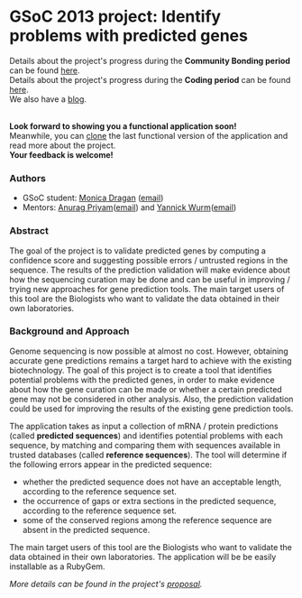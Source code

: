 GSoC 2013 project: Identify problems with predicted genes
===============

Details about the project's progress during the **Community Bonding period** can be found [here](https://github.com/monicadragan/gene_prediction/wiki/Community-Bonding).<br>
Details about the project's progress during the **Coding period** can be found [here](https://github.com/monicadragan/gene_prediction/wiki/Project-Diary).<br>
We also have a [blog](http://gene-prediction.blogspot.ro/).
<br><br>

**Look forward to showing you a functional application soon!**<br>
Meanwhile, you can [clone](https://github.com/monicadragan/gene_prediction) the last functional version of the application and read more about the project. <br>
**Your feedback is welcome!**

### Authors

* GSoC student: [Monica Dragan](swarm.cs.pub.ro/~mdragan/gsoc2013/Monica_Dragan_CV.pdf) ([email](mailto:monica.dragan@cti.pub.ro))
* Mentors: [Anurag Priyam](https://plus.google.com/114122400102590087616/about)([email](mailto:anurag08priyam@gmail.com)) and [Yannick Wurm](http://yannick.poulet.org/)([email](mailto:y.wurm@qmul.ac.uk))

### Abstract

The goal of the project is to validate predicted genes by computing a confidence score and suggesting possible errors / untrusted regions in the sequence. The results of the prediction validation will make evidence about how the sequencing curation may be done and can be useful in improving / trying new approaches for gene prediction tools. The main target users of this tool are the Biologists who want to validate the data obtained in their own laboratories.

### Background and Approach

Genome sequencing is now possible at almost no cost. However, obtaining accurate gene predictions remains a target hard to achieve with the existing biotechnology. The goal of this project is to create a tool  that identifies potential problems with the predicted genes, in order to make evidence about how the gene curation can be made or whether a certain predicted gene may not be considered in other analysis. Also, the prediction validation could be used for improving the results of the existing gene prediction tools.

The application takes as input a collection of mRNA / protein predictions (called **predicted sequences**) and identifies potential problems with each sequence, by matching and comparing them with sequences available in trusted databases (called **reference sequences**). The tool will determine if the following errors appear in the predicted sequence: 
* whether the predicted sequence does not have an acceptable length, according to the reference sequence set.
* the occurrence of gaps or extra sections in the predicted sequence, according to the reference sequence set.
* some of the conserved regions among the reference sequence are absent in the predicted sequence.

The main target users of this tool are the Biologists who want to validate the data obtained in their own laboratories. The application will be be easily installable as a RubyGem.

_More details can be found in the project's [proposal](http://www.google-melange.com/gsoc/proposal/review/google/gsoc2013/mdragan/11001)._



 

